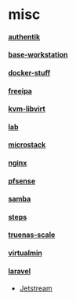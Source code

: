 # misc
#### [authentik](authentik)
#### [base-workstation](base-workstation)
#### [docker-stuff](docker-stuff)
#### [freeipa](freeipa)
#### [kvm-libvirt](kvm-libvirt)
#### [lab](lab)
#### [microstack](microstack)
#### [nginx](nginx)
#### [pfsense](pfsense)
#### [samba](samba)
#### [steps](steps)
#### [truenas-scale](truenas-scale)
#### [virtualmin](virtualmin)
#### [laravel](laravel)

- [Jetstream](laravel/jetstream)
     

